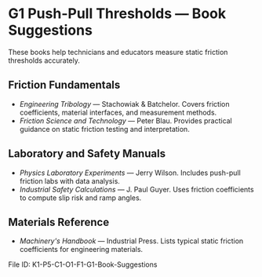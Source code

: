 # G1 Push-Pull Thresholds — Book Suggestions

These books help technicians and educators measure static friction thresholds accurately.

## Friction Fundamentals
- *Engineering Tribology* — Stachowiak & Batchelor. Covers friction coefficients, material interfaces, and measurement methods.
- *Friction Science and Technology* — Peter Blau. Provides practical guidance on static friction testing and interpretation.

## Laboratory and Safety Manuals
- *Physics Laboratory Experiments* — Jerry Wilson. Includes push-pull friction labs with data analysis.
- *Industrial Safety Calculations* — J. Paul Guyer. Uses friction coefficients to compute slip risk and ramp angles.

## Materials Reference
- *Machinery's Handbook* — Industrial Press. Lists typical static friction coefficients for engineering materials.

File ID: K1-P5-C1-O1-F1-G1-Book-Suggestions

